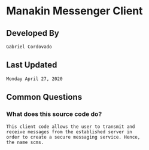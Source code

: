 # Manakin Messenger Client

## Developed By
	
	Gabriel Cordovado


## Last Updated

	Monday April 27, 2020

## Common Questions

### What does this source code do?

	This client code allows the user to transmit and
	receive messages from the established server in
	order to create a secure messaging service. Hence,
	the name scms.